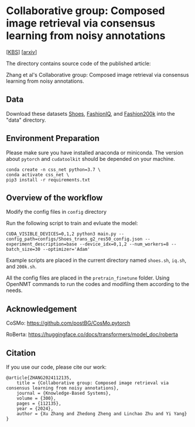 # Collaborative group: Composed image retrieval via consensus learning from noisy annotations

[[KBS](https://www.sciencedirect.com/science/article/pii/S095070512400769X)] [[arxiv](https://arxiv.org/abs/2306.02092)] 

The directory contains source code of the published article:

Zhang et al's Collaborative group: Composed image retrieval via consensus learning from noisy annotations.

## Data


Download these datasets [Shoes](http://tamaraberg.com/attributesDataset/index.html), [FashionIQ](https://github.com/XiaoxiaoGuo/fashion-iq), and [Fashion200k](https://github.com/xthan/fashion-200k) into the "data" directory.

## Environment Preparation

Please make sure you have installed anaconda or miniconda. The version about `pytorch` and `cudatoolkit` should be depended on your machine.

```shell
conda create -n css_net python=3.7 \
conda activate css_net \
pip3 install -r requirements.txt
```

## Overview of the workflow

Modify the config files in `config` directory

Run the following script to train and evluate the model:

```shell
CUDA_VISIBLE_DEVICES=0,1,2 python3 main.py --config_path=configs/Shoes_trans_g2_res50_config.json --experiment_description=base --device_idx=0,1,2 --num_workers=8 --batch_size=30 --optimizer='Adam'
```
Example scripts are placed in the current directory named `shoes.sh`, `iq.sh`, and `200k.sh`. 

All the config files are placed in the `pretrain_finetune` folder. Using OpenNMT commands to run the codes and modifiing them according to the needs.


## Acknowledgement

CoSMo: https://github.com/postBG/CosMo.pytorch

RoBerta: https://huggingface.co/docs/transformers/model_doc/roberta


## 	Citation
If you use our code, please cite our work:
```
@article{ZHANG2024112135,
    title = {Collaborative group: Composed image retrieval via consensus learning from noisy annotations},
    journal = {Knowledge-Based Systems},
    volume = {300},
    pages = {112135},
    year = {2024},
    author = {Xu Zhang and Zhedong Zheng and Linchao Zhu and Yi Yang}
}
```
